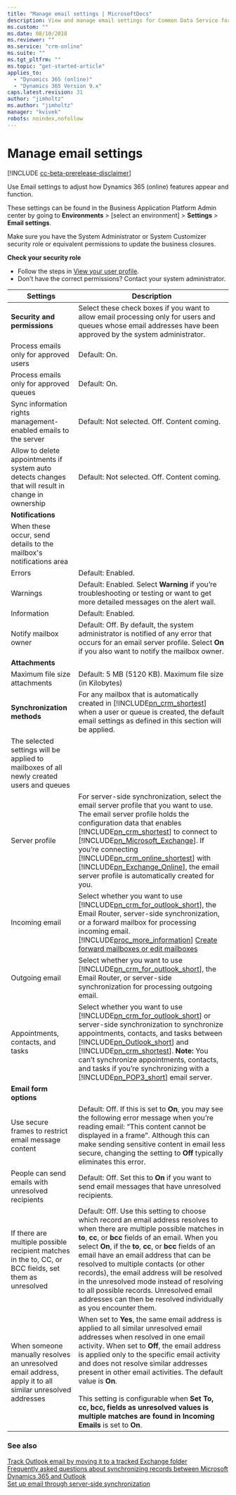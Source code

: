 ```yaml
---
title: "Manage email settings | MicrosoftDocs"
description: View and manage email settings for Common Data Service for Apps.
ms.custom: ""
ms.date: 08/10/2018
ms.reviewer: ""
ms.service: "crm-online"
ms.suite: ""
ms.tgt_pltfrm: ""
ms.topic: "get-started-article"
applies_to: 
  - "Dynamics 365 (online)"
  - "Dynamics 365 Version 9.x"
caps.latest.revision: 31
author: "jimholtz"
ms.author: "jimholtz"
manager: "kvivek"
robots: noindex,nofollow
---
```

# Manage email settings

[!INCLUDE [cc-beta-prerelease-disclaimer](../includes/cc-beta-prerelease-disclaimer.md)]

Use Email settings to adjust how Dynamics 365 (online) features appear and function.

These settings can be found in the Business Application Platform Admin center by going to **Environments** > [select an environment] > **Settings** > **Email settings**.

Make sure you have the System Administrator or System Customizer security role or equivalent permissions to update the business closures.

**Check your security role**

- Follow the steps in [View your user profile](https://docs.microsoft.com/dynamics365/customer-engagement/basics/view-your-user-profile).
- Don’t have the correct permissions? Contact your system administrator.

|Settings|Description|  
|--------------|-----------------|  
|**Security and permissions**| Select these check boxes if you want to allow email processing only for users and queues whose email addresses have been approved by the system administrator.|
|Process emails only for approved users|Default: On. |
|Process emails only for approved queues|Default: On. |
|Sync information rights management-enabled emails to the server|Default: Not selected. Off. Content coming.|
|Allow to delete appointments if system auto detects changes that will result in change in ownership|Default: Not selected. Off. Content coming.| 
|**Notifications**||
|When these occur, send details to the mailbox's notifications area||
|Errors|Default: Enabled.|
|Warnings|Default: Enabled. Select **Warning** if you’re troubleshooting or testing or want to get more detailed messages on the alert wall.|
|Information|Default: Enabled. |
|Notify mailbox owner|Default: Off. By default, the system administrator is notified of any error that occurs for an email server profile. Select **On** if you also want to notify the mailbox owner.|  
|**Attachments**| |
|Maximum file size attachments|Default: 5 MB (5120 KB). Maximum file size (in Kilobytes)|Increase or decrease the maximum file size for attached files. The maximum size is 128 MB (131,072 KB).|
|**Synchronization methods**|For any mailbox that is automatically created in [!INCLUDE[pn_crm_shortest](../includes/pn-crm-shortest.md)] when a user or queue is created, the default email settings as defined in this section will be applied.|  
|The selected settings will be applied to mailboxes of all newly created users and queues | |
|Server profile|For server-side synchronization, select the email server profile that you want to use. The email server profile holds the configuration data that enables [!INCLUDE[pn_crm_shortest](../includes/pn-crm-shortest.md)] to connect to [!INCLUDE[pn_Microsoft_Exchange](../includes/pn-microsoft-exchange.md)]. If you’re connecting [!INCLUDE[pn_crm_online_shortest](../includes/pn-crm-online-shortest.md)] with [!INCLUDE[pn_Exchange_Online](../includes/pn-exchange-online.md)], the email server profile is automatically created for you.|  
|Incoming email|Select whether you want to use [!INCLUDE[pn_crm_for_outlook_short](../includes/pn-crm-for-outlook-short.md)], the Email Router, server-side synchronization, or a forward mailbox for processing incoming email. [!INCLUDE[proc_more_information](../includes/proc-more-information.md)] [Create forward mailboxes or edit mailboxes](https://docs.microsoft.com/dynamics365/customer-engagement/admin/create-forward-mailboxes-edit-mailboxes)|  
|Outgoing email|Select whether you want to use [!INCLUDE[pn_crm_for_outlook_short](../includes/pn-crm-for-outlook-short.md)], the Email Router, or server-side synchronization for processing outgoing email.|  
|Appointments, contacts, and tasks|Select whether you want to use [!INCLUDE[pn_crm_for_outlook_short](../includes/pn-crm-for-outlook-short.md)] or server-side synchronization to synchronize appointments, contacts, and tasks between [!INCLUDE[pn_Outlook_short](../includes/pn-outlook-short.md)] and [!INCLUDE[pn_crm_shortest](../includes/pn-crm-shortest.md)]. **Note:**  You can’t synchronize appointments, contacts, and tasks if you’re synchronizing with a [!INCLUDE[pn_POP3_short](../includes/pn-pop3-short.md)] email server.|  
|**Email form options**||  
|Use secure frames to restrict email message content|Default: Off. If this is set to **On**, you may see the following error message when you’re reading email: “This content cannot be displayed in a frame”. Although this can make sending sensitive content in email less secure, changing the setting to **Off** typically eliminates this error.|  
|People can send emails with unresolved recipients|Default: Off. Set this to **On** if you want to send email messages that have unresolved recipients.|  
|If there are multiple possible recipient matches in the to, CC, or BCC fields, set them as unresolved|Default: Off. Use this setting to choose which record an email address resolves to when there are multiple possible matches in **to**, **cc**, or **bcc** fields of an email. When you select **On**, if the **to**, **cc**, or **bcc** fields of an email have an email address that can be resolved to multiple contacts (or other records), the email address will be resolved in the unresolved mode instead of resolving to all possible records. Unresolved email addresses can then be resolved individually as you encounter them.|  
|When someone manually resolves an unresolved email address, apply it to all similar unresolved addresses|When set to **Yes**, the same email address is applied to all similar unresolved email addresses when resolved in one email activity.  When set to **Off**, the email address is applied only to the specific email activity and does not resolve similar addresses present in other email activities. The default value is **On**. <br /><br />This setting is configurable when **Set To, cc, bcc, fields as unresolved values is multiple matches are found in Incoming Emails** is set to **On**.|

  
### See also  
 [Track Outlook email by moving it to a tracked Exchange folder](https://docs.microsoft.com/dynamics365/customer-engagement/admin/track-outlook-email-by-moving-it-tracked-exchange-folder)   
 [Frequently asked questions about synchronizing records between Microsoft Dynamics 365 and Outlook](https://docs.microsoft.com/dynamics365/customer-engagement/admin/frequently-asked-questions-synchronizing-records-dynamics-365-and-outlook)   
 [Set up email through server-side synchronization](https://docs.microsoft.com/dynamics365/customer-engagement/admin/set-up-server-side-synchronization-of-email-appointments-contacts-and-tasks)   
